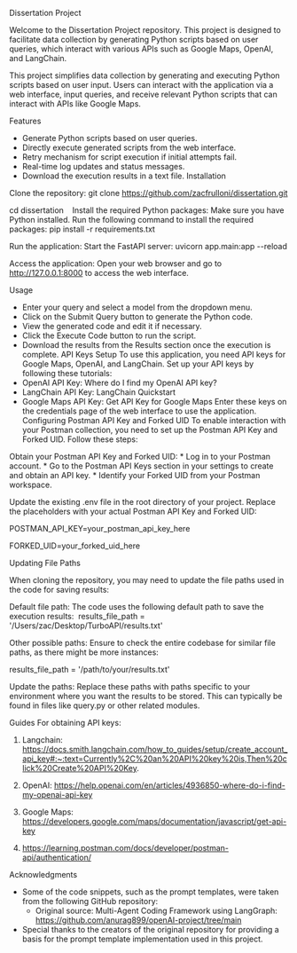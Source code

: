 Dissertation Project

Welcome to the Dissertation Project repository. This project is designed to facilitate data collection by generating Python scripts based on user queries, which interact with various APIs such as Google Maps, OpenAI, and LangChain.

This project simplifies data collection by generating and executing Python scripts based on user input. Users can interact with the application via a web interface, input queries, and receive relevant Python scripts that can interact with APIs like Google Maps.

Features

* Generate Python scripts based on user queries.
* Directly execute generated scripts from the web interface.
* Retry mechanism for script execution if initial attempts fail.
* Real-time log updates and status messages.
* Download the execution results in a text file.
Installation

Clone the repository: git clone https://github.com/zacfrulloni/dissertation.git
   
cd dissertation
     
Install the required Python packages: Make sure you have Python installed. Run the following command to install the required packages: pip install -r requirements.txt

Run the application: Start the FastAPI server: uvicorn app.main:app --reload


Access the application: Open your web browser and go to http://127.0.0.1:8000 to access the web interface.

Usage

* Enter your query and select a model from the dropdown menu.
* Click on the Submit Query button to generate the Python code.
* View the generated code and edit it if necessary.
* Click the Execute Code button to run the script.
* Download the results from the Results section once the execution is complete.
API Keys Setup
To use this application, you need API keys for Google Maps, OpenAI, and LangChain. Set up your API keys by following these tutorials:
* OpenAI API Key: Where do I find my OpenAI API key?
* LangChain API Key: LangChain Quickstart
* Google Maps API Key: Get API Key for Google Maps
Enter these keys on the credentials page of the web interface to use the application.
Configuring Postman API Key and Forked UID
To enable interaction with your Postman collection, you need to set up the Postman API Key and Forked UID. Follow these steps:

Obtain your Postman API Key and Forked UID:
    * Log in to your Postman account.
    * Go to the Postman API Keys section in your settings to create and obtain an API key.
    * Identify your Forked UID from your Postman workspace.

Update the existing .env file in the root directory of your project. Replace the placeholders with your actual Postman API Key and Forked UID:

POSTMAN_API_KEY=your_postman_api_key_here

FORKED_UID=your_forked_uid_here

Updating File Paths

When cloning the repository, you may need to update the file paths used in the code for saving results:

Default file path: The code uses the following default path to save the execution results:  results_file_path = '/Users/zac/Desktop/TurboAPI/results.txt'

Other possible paths: Ensure to check the entire codebase for similar file paths, as there might be more instances:

results_file_path = '/path/to/your/results.txt'
    
Update the paths: Replace these paths with paths specific to your environment where you want the results to be stored. This can typically be found in files like query.py or other related modules.

Guides For obtaining API keys:

1. Langchain: https://docs.smith.langchain.com/how_to_guides/setup/create_account_api_key#:~:text=Currently%2C%20an%20API%20key%20is,Then%20click%20Create%20API%20Key.

2. OpenAI: https://help.openai.com/en/articles/4936850-where-do-i-find-my-openai-api-key

3. Google Maps: https://developers.google.com/maps/documentation/javascript/get-api-key

4. https://learning.postman.com/docs/developer/postman-api/authentication/


Acknowledgments
* Some of the code snippets, such as the prompt templates, were taken from the following GitHub repository:
    * Original source: Multi-Agent Coding Framework using LangGraph: https://github.com/anurag899/openAI-project/tree/main
* Special thanks to the creators of the original repository for providing a basis for the prompt template implementation used in this project.
